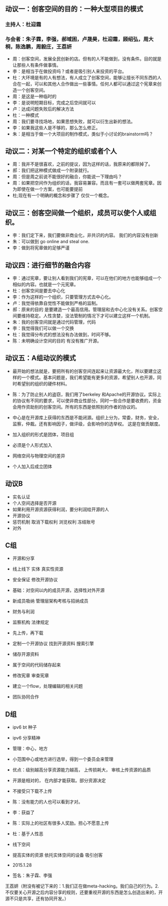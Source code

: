 ## 动议一：创客空间的目的：一种大型项目的模式

### 主持人：杜迎霜

### 与会者：朱子霖，李强，郝域困，卢晟昊，杜迎霜，顾绍弘，周大桐，陈逸鹏，周毅庄，王荔妍

- 周：创客空间，发展全民创新的店。但有的人不能做到，没有条件。目的就是让那些人有条件做事情。
- 李：是相当于在做投资吗？或者是吸引别人来投资的平台。
- 杜：大环境是有的人有想法，有人成立了创客空间，能够让擅长不同东西的人合在一起，可以和其他人合作做出一些事情。任何人都可以通过这个宪章来创造一个创客空间。
- 周：是这是一种临时的
- 李：是说明短期目标，完成之后空间就可以
- 卢：达成问题失败后的解决方法
- 杜：一种模式
- 周：我们要寻找场地，如果思想失败，就可以衍生出新的想法。
- 李：如果我这些人是不够的，那么怎么修正。
- 朱：是相当于做一个大项目的制作模式，类似于小讨论的brainstorm吗？

## 动议二：对某一个特定的组织或者个人
- 周：我并不是很喜欢，之前的提议，因为这样的话，我原来的都除掉了。
- 郝：我们把这种模式做成一个附录就行。
- 周：但是周之前说不能很好的融合，你能说一下理由吗？
- 周：如果把空间作为组织的话，我容易兼容。而且有一套可以做两套宪章。因为即使在做一个方案，也可能要提前
- 杜;现在有一个明确的概念和步骤了    仅仅一个概念。

## 动议三：创客空间做一个组织，成员可以使个人或组织。
- 李：我们定下来，我们要做非商业化，非共识的内容。          我们的内容没有创新
- 朱：可以做到           go online and steal one.
- 李：做到将宪章做的足够严谨

## 动议四：进行细节的融合内容
- 李：通过宪章，要让别人看到我们的宪章，可以在他们的地方也能够组成一个相似的内容。也就是一个元宪章。
- 杜：创客空间是要去中心化
- 李：作为这样的一个组织，只要管理方式去中心化。
- 卢：我觉得依靠自觉性不能做到严格的监制。
- 郝：原来的目的                是要建造一个最高信用。管理层和去中心化没有关系。创客空间要维持稳定。人性贪婪，没法管制的情况下才可以建立这样一个机制。
- 朱：我的创客空间就是通过代码管理，代码
- 李：我觉得我们可以做一个交换
- 杜：我觉得分布式的想法没有办法做到，时间不够。
- 陈：未明确设计空间的目的        有没有推广开源。

## 动议五：A组动议的模式
- 最开始的想法就是，要把所有的创客空间连起来让资源最大化，所以要建立这样的一个模式。基本问题是，我们希望能有更多的资源，希望别人也开源，同时希望别的组织的硬件材料。
- 陈：为了防止别人的盗窃，我们用了berkeley 和Apache的开源协议。实际上的协议有不同的要求，可以使非商业性部分。同时一些合作是要收费的，资金会用作资助别的创客空间。所有的东西是依照别的作者的协议的。
- 中心是在开源库上获得的东西是不能闭源。组织上分为，常委，财务，安全，监察，仲裁。还有影响因子，做评级，会影响你的选举权。
这是在做贡献度。


- 加入组织的形式是团体，项目组
- 必须是个人形式加入
- 网络空间与物理空间的差异
- 个人加入后成立团体

## 动议B  
- 实名认证
- 个人空间选择是否开源
- 如果利用开源资源获得利润，要分利润给开源的人
- 开源协议
- 惩罚机制    取消下载权利    浏览权利    冻结账号    
- 对外


## C组
- 开源和分享  
- 线上线下   实体   真实性资源 
- 安全保证    修改开源协议   
- 基础：对空间以内的成员开源，选择性对外开源
- 新成员吸纳    管理层架构考核与招纳成员
- 财务与利润
- 监察机构   法律规定
- 先上传，再下载


- 定制一个开源协议   找到开源资料    搜索引擎
- 储存开源资料
- 属于空间的代码储存起来
- 修改宪章   审查宪章
- 建立一个flow，处理编辑的相关问题
- 团队协同合作

## D组
- ipv6 bt 种子
- ipv6 分享精神
- 管理：中心，地方
- 小范围中心或地方进行选举，得到一个委员会来管理
- 优点：级别越高分享资源能力越高， 上传损耗大， 审核上传资源的品质
- 开源是相对的， 在内部才能获取。部分资源决定
- 不接受只下载不上传

- 陈：没有能力的人也可以看到才对。
- 李：获益了
- 陈：实际上的社区有很多人奖励。担心不愿意上传
- 杜：基于人性恶


- 线下空间
- 提高实体的资源    依托实体空间的设备   吸引创客


- 2015.1.28

- 签名：朱子霖、李强







王荔妍（附没有被记下来的：1.我们正在做meta-hacking。我们自己的行为。2.不仅要关心开源之后内容分享的规则，还要重视开源的东西是怎么创造出来的，开源不只是共享，还有协同开发。）


